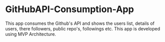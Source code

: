 # GitHubAPI-Consumption-App
This app consumes the Github's API and shows the users list, details of users, there followers, public repo's, followings etc. This app is developed using MVP Architecture.
